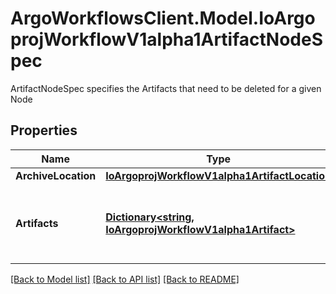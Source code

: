 # ArgoWorkflowsClient.Model.IoArgoprojWorkflowV1alpha1ArtifactNodeSpec
ArtifactNodeSpec specifies the Artifacts that need to be deleted for a given Node

## Properties

Name | Type | Description | Notes
------------ | ------------- | ------------- | -------------
**ArchiveLocation** | [**IoArgoprojWorkflowV1alpha1ArtifactLocation**](IoArgoprojWorkflowV1alpha1ArtifactLocation.md) |  | [optional] 
**Artifacts** | [**Dictionary&lt;string, IoArgoprojWorkflowV1alpha1Artifact&gt;**](IoArgoprojWorkflowV1alpha1Artifact.md) | Artifacts maps artifact name to Artifact description | [optional] 

[[Back to Model list]](../README.md#documentation-for-models) [[Back to API list]](../README.md#documentation-for-api-endpoints) [[Back to README]](../README.md)


